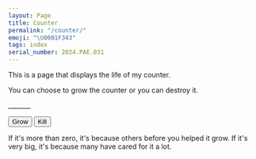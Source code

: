 ```yaml
---
layout: Page
title: Counter
permalink: "/counter/"
emoji: "\U0001F343"
tags: index
serial_number: 2024.PAE.031
---
```

This is a page that displays the life of my counter.

You can choose to grow the counter or you can destroy it.

<div id="counter">_______</div>

<button id="grow">Grow</button>
<button id="kill">Kill</button>

If it's more than zero, it's because others before you helped it grow. If it's very big, it's because many have cared for it a lot.

<script async src="/assets/js/counter.js"></script>
